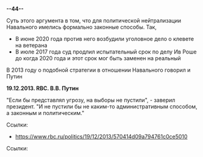 **--44--**

Суть этого аргумента в том, что для политической нейтрализации Навального имелись формально законные способы. Так,
- В июне 2020 года против него возбудили уголовное дело о клевете на ветерана
- В июле 2017 года суд продлил испытательный срок по делу Ив Роше до когда 2020 года и этот срок мог быть заменен на реальный 

В 2013 году о подобной стратегии в отношении Навального говорил и Путин

**19.12.2013. RBC. В.В. Путин**

"Если бы представлял угрозу, на выборы не пустили", - заверил президент. "И не пустили бы не каким-то административным способом, а законным и политическим."

Ссылки:
- https://www.rbc.ru/politics/19/12/2013/570414d09a794761c0ce5010

Ссылки: